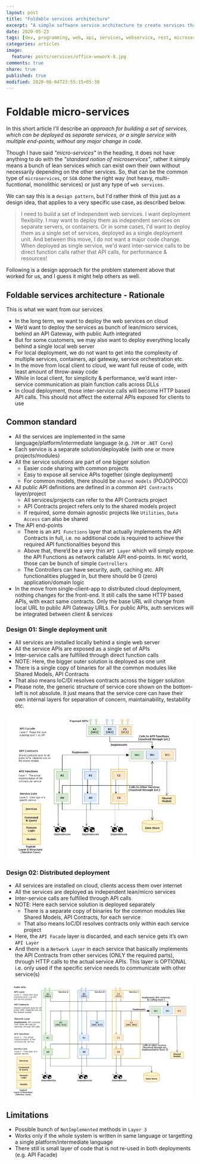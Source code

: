 ```yaml
---
layout: post
title: "Foldable services architecture"
excerpt: "A simple software service architecture to create services that can be scaled out separately, or be run as a single deployment unit"
date: 2020-05-23
tags: [dev, programming, web, api, services, webservice, rest, microservices, soa]
categories: articles
image:
  feature: posts/services/office-wework-8.jpg
comments: true
share: true
published: true
modified: 2020-08-04T23:55:15+05:30
---
```


# Foldable micro-services

In this short article I'll describe an _approach for building a set of services, which can be deployed as separate services, or a single service with multiple end-points, without any major change in code_.

Though I have said _"micro-services"_ in the heading, it does not have anything to do with the _"standard notion of microservices"_, rather it simply means a bunch of lean services which can exist own their own without necessarily depending on the other services. So, that can be the common type of `microservices`, or `SOA` done the right way (not heavy, multi-fucntional, monolithic services) or just any type of `web services`.

We can say this is a `design pattern`, but I'd rather think of this just as a design idea, that applies to a very specific use case, as described below.

> I need to build a set of independent web services. I want deployment flexibility. I may want to deploy them as independent services on separate servers, or containers. Or in some cases, I'd want to deploy them as a single set of services, deployed as a single deployment unit. And between this move, I do not want a major code change. When deployed as single service, we'd want inter-service calls to be direct function calls rather that API calls, for performance & resources!

Following is a design approach for the problem statement above that worked for us, and I guess it might help others as well.

## Foldable services architecture - Rationale

This is what we want from our services

* In the long term, we want to deploy the web services on cloud
* We’d want to deploy the services as bunch of lean/micro services, behind an API Gateway, with public Auth integrated
* But for some customers, we may also want to deploy everything locally behind a single local web server
* For local deployment, we do not want to get into the complexity of multiple services, containers, api gateway, service orchestration etc.
* In the move from local client to cloud, we want full reuse of code, with least amount of throw-away code
* While in local client, for simplicity & performance, we’d want inter-service communication as plain function calls across DLLs
* In cloud deployment, those inter-service calls will become HTTP based API calls. This should not affect the external APIs exposed for clients to use

## Common standard

* All the services are implemented in the same language/platform/intermediate language (e.g. `JVM` or `.NET Core`)
* Each service is a separate solution/deployable (with one or more projects/modules)
* All the service solutions are part of one bigger solution
    * Easier code sharing with common projects
    * Easy to expose all service APIs together (single deployment)
    * For common models, there should be `shared models` (POJO/POCO)
* All public API definitions are defined in a common `API Contracts` layer/project
    * All services/projects can refer to the API Contracts project
    * API Contracts project refers only to the shared models project
    * If required, some domain agnostic projects like `Utilities`, `Data Access` can also be shared
* The API end-points
    * There is an `API Functions` layer that actually implements the API Contracts in full, i.e. no additional code is required to achieve the required API functionalities beyond this
    * Above that, there’d be a very thin `API Layer` which will simply expose the API Functions as network callable API end-points. In `MVC` world, those can be bunch of simple `Controllers`
    * The Controllers can have security, auth, caching etc. API functionalities plugged in, but there should be 0 (zero) application/domain logic
* In the move from single-client-app to distributed cloud deployment, nothing changes for the front-end. It still calls the same HTTP based APIs, with exact same contracts. Only the base URL will change from local URL to public API Gateway URLs. For public APIs, auth services will be integrated between client & services

### Design 01: Single deployment unit

* All services are installed locally behind a single web server
* All the service APIs are exposed as a single set of APIs
* Inter-service calls are fulfilled through direct function calls
* NOTE: Here, the bigger outer solution is deployed as one unit
* There is a single copy of binaries for all the common modules like Shared Models, API Contracts
* That also means IoC/DI resolves contracts across the bigger solution
* Please note, the generic structure of service core shown on the bottom-left is not absolute. It just means that the service core can have their own internal layers for separation of concern, maintainability, testability etc.

![Image](/images/posts/services/services_01.png)

### Design 02: Distributed deployment

* All services are installed on cloud, clients access them over internet
* All the services are deployed as independent lean/micro services
* Inter-service calls are fulfilled through API calls
* NOTE: Here each service solution is deployed separately
    * There is a separate copy of binaries for the common modules like Shared Models, API Contracts, for each service
    * That also means IoC/DI resolves contracts only within each service project
* Here, the `API Facade` layer is discarded, and each service gets it’s own `API Layer`
* And there is a `Network Layer` in each service that basically implements the API Contracts from other services (ONLY the required parts), through HTTP calls to the actual service APIs. This layer is OPTIONAL i.e. only used if the specific service needs to communicate with other service(s)

![Image](/images/posts/services/services_02.png)

## Limitations

* Possible bunch of `NotImplemented` methods in `Layer 3`
* Works only if the whole system is written in same language or targetting a single platform/intermediate language
* There still is small layer of code that is not re-used in both deployments (e.g. API Facade)
